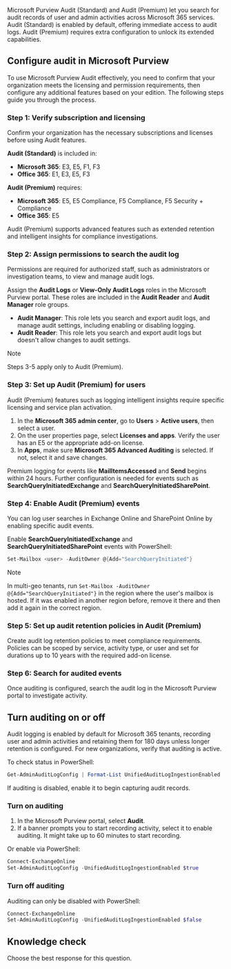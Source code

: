Microsoft Purview Audit (Standard) and Audit (Premium) let you search for audit records of user and admin activities across Microsoft 365 services. Audit (Standard) is enabled by default, offering immediate access to audit logs. Audit (Premium) requires extra configuration to unlock its extended capabilities.

## Configure audit in Microsoft Purview

To use Microsoft Purview Audit effectively, you need to confirm that your organization meets the licensing and permission requirements, then configure any additional features based on your edition. The following steps guide you through the process.

### Step 1: Verify subscription and licensing

Confirm your organization has the necessary subscriptions and licenses before using Audit features.

**Audit (Standard)** is included in:

- **Microsoft 365**: E3, E5, F1, F3
- **Office 365**: E1, E3, E5, F3

**Audit (Premium)** requires:

- **Microsoft 365**: E5, E5 Compliance, F5 Compliance, F5 Security + Compliance
- **Office 365**: E5

Audit (Premium) supports advanced features such as extended retention and intelligent insights for compliance investigations.

### Step 2: Assign permissions to search the audit log

Permissions are required for authorized staff, such as administrators or investigation teams, to view and manage audit logs.

Assign the **Audit Logs** or **View-Only Audit Logs** roles in the Microsoft Purview portal. These roles are included in the **Audit Reader** and **Audit Manager** role groups.

- **Audit Manager**: This role lets you search and export audit logs, and manage audit settings, including enabling or disabling logging.
- **Audit Reader**: This role lets you search and export audit logs but doesn't allow changes to audit settings.

> [!NOTE]
> Steps 3-5 apply only to Audit (Premium).

### Step 3: Set up Audit (Premium) for users

Audit (Premium) features such as logging intelligent insights require specific licensing and service plan activation.

1. In the **Microsoft 365 admin center**, go to **Users** > **Active users**, then select a user.
1. On the user properties page, select **Licenses and apps**. Verify the user has an E5 or the appropriate add-on license.
1. In **Apps**, make sure **Microsoft 365 Advanced Auditing** is selected. If not, select it and save changes.

Premium logging for events like **MailItemsAccessed** and **Send** begins within 24 hours. Further configuration is needed for events such as **SearchQueryInitiatedExchange** and **SearchQueryInitiatedSharePoint**.

### Step 4: Enable Audit (Premium) events

You can log user searches in Exchange Online and SharePoint Online by enabling specific audit events.

Enable **SearchQueryInitiatedExchange** and **SearchQueryInitiatedSharePoint** events with PowerShell:

```powershell
Set-Mailbox <user> -AuditOwner @{Add="SearchQueryInitiated"}
```

> [!NOTE]
> In multi-geo tenants, run `Set-Mailbox -AuditOwner @{Add="SearchQueryInitiated"}` in the region where the user's mailbox is hosted. If it was enabled in another region before, remove it there and then add it again in the correct region.

### Step 5: Set up audit retention policies in Audit (Premium)

Create audit log retention policies to meet compliance requirements. Policies can be scoped by service, activity type, or user and set for durations up to 10 years with the required add-on license.

### Step 6: Search for audited events

Once auditing is configured, search the audit log in the Microsoft Purview portal to investigate activity.

## Turn auditing on or off

Audit logging is enabled by default for Microsoft 365 tenants, recording user and admin activities and retaining them for 180 days unless longer retention is configured. For new organizations, verify that auditing is active.

To check status in PowerShell:

```powershell
Get-AdminAuditLogConfig | Format-List UnifiedAuditLogIngestionEnabled
```

If auditing is disabled, enable it to begin capturing audit records.

### Turn on auditing

1. In the Microsoft Purview portal, select **Audit**.
1. If a banner prompts you to start recording activity, select it to enable auditing. It might take up to 60 minutes to start recording.

Or enable via PowerShell:

```powershell
Connect-ExchangeOnline
Set-AdminAuditLogConfig -UnifiedAuditLogIngestionEnabled $true
```

### Turn off auditing

Auditing can only be disabled with PowerShell:

```powershell
Connect-ExchangeOnline
Set-AdminAuditLogConfig -UnifiedAuditLogIngestionEnabled $false
```

## Knowledge check

Choose the best response for this question.
